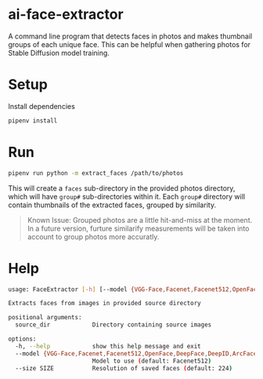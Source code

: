 # ai-face-extractor
A command line program that detects faces in photos and makes thumbnail groups of each unique face. This can be helpful when gathering photos for Stable Diffusion model training.

# Setup

Install dependencies
```bash
pipenv install
```

# Run

```bash
pipenv run python -m extract_faces /path/to/photos
```

This will create a `faces` sub-directory in the provided photos directory, which will have `group#` sub-directories within it. Each `group#` directory will contain thumbnails of the extracted faces, grouped by similarity.

> Known Issue: Grouped photos are a little hit-and-miss at the moment. In a future version, furture similarify measurements will be taken into account to group photos more accuratly.

# Help
```bash
usage: FaceExtractor [-h] [--model {VGG-Face,Facenet,Facenet512,OpenFace,DeepFace,DeepID,ArcFace,Dlib,SFace}] [--size SIZE] source_dir

Extracts faces from images in provided source directory

positional arguments:
  source_dir            Directory containing source images

options:
  -h, --help            show this help message and exit
  --model {VGG-Face,Facenet,Facenet512,OpenFace,DeepFace,DeepID,ArcFace,Dlib,SFace}
                        Model to use (default: Facenet512)
  --size SIZE           Resolution of saved faces (default: 224)
```
